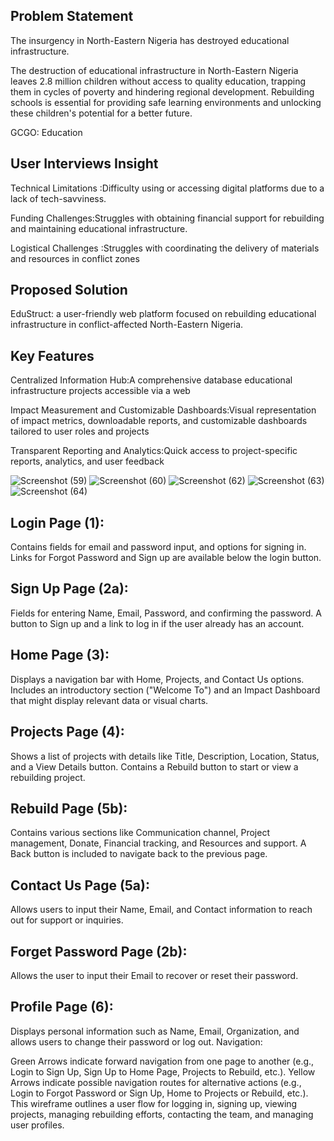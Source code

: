 ## Problem Statement
The insurgency in North-Eastern Nigeria has destroyed educational infrastructure. 

The destruction of educational infrastructure in North-Eastern Nigeria leaves 2.8 million children without access to quality education, trapping them in cycles of poverty and hindering regional development. Rebuilding schools is essential for providing safe learning environments and unlocking these children's potential for a better future.

GCGO: Education

## User Interviews Insight
Technical Limitations :Difficulty using or accessing digital platforms due to a lack of tech-savviness.

Funding Challenges:Struggles with obtaining financial support for rebuilding and maintaining educational infrastructure.

Logistical Challenges :Struggles with coordinating the delivery of materials and resources in conflict zones

## Proposed Solution
EduStruct: a user-friendly web platform focused on rebuilding educational infrastructure in conflict-affected North-Eastern Nigeria.

## Key Features
Centralized Information Hub:A comprehensive database educational infrastructure projects accessible via a web

Impact Measurement and Customizable Dashboards:Visual representation of impact metrics, downloadable reports, and customizable dashboards tailored to user roles and projects

Transparent Reporting and Analytics:Quick access to project-specific reports, analytics, and user feedback

![Screenshot (59)](https://github.com/user-attachments/assets/0c10c3f6-b850-4dde-8999-db91a61300cc)
![Screenshot (60)](https://github.com/user-attachments/assets/d39932d2-a660-4525-9f5d-70b6042ebf16)
![Screenshot (62)](https://github.com/user-attachments/assets/4135ee50-0f4c-4ef6-bf1c-999ad030bbf2)
![Screenshot (63)](https://github.com/user-attachments/assets/fde26d2c-41fd-453d-9ded-a99555b0e89d)
![Screenshot (64)](https://github.com/user-attachments/assets/cb14ef12-6c90-4df6-9c01-fcf35b3a8418)






## Login Page (1):
Contains fields for email and password input, and options for signing in.
Links for Forgot Password and Sign up are available below the login button.

## Sign Up Page (2a):
Fields for entering Name, Email, Password, and confirming the password.
A button to Sign up and a link to log in if the user already has an account.

## Home Page (3):
Displays a navigation bar with Home, Projects, and Contact Us options.
Includes an introductory section ("Welcome To") and an Impact Dashboard that might display relevant data or visual charts.

## Projects Page (4):
Shows a list of projects with details like Title, Description, Location, Status, and a View Details button.
Contains a Rebuild button to start or view a rebuilding project.

## Rebuild Page (5b):
Contains various sections like Communication channel, Project management, Donate, Financial tracking, and Resources and support.
A Back button is included to navigate back to the previous page.

## Contact Us Page (5a):
Allows users to input their Name, Email, and Contact information to reach out for support or inquiries.

## Forget Password Page (2b):
Allows the user to input their Email to recover or reset their password.

## Profile Page (6):
Displays personal information such as Name, Email, Organization, and allows users to change their password or log out.
Navigation:

Green Arrows indicate forward navigation from one page to another (e.g., Login to Sign Up, Sign Up to Home Page, Projects to Rebuild, etc.).
Yellow Arrows indicate possible navigation routes for alternative actions (e.g., Login to Forgot Password or Sign Up, Home to Projects or Rebuild, etc.).
This wireframe outlines a user flow for logging in, signing up, viewing projects, managing rebuilding efforts, contacting the team, and managing user profiles.
